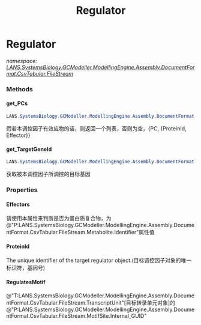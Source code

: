 ﻿---
title: Regulator
---

# Regulator
_namespace: [LANS.SystemsBiology.GCModeller.ModellingEngine.Assembly.DocumentFormat.CsvTabular.FileStream](N-LANS.SystemsBiology.GCModeller.ModellingEngine.Assembly.DocumentFormat.CsvTabular.FileStream.html)_



### Methods

#### get_PCs
```csharp
LANS.SystemsBiology.GCModeller.ModellingEngine.Assembly.DocumentFormat.CsvTabular.FileStream.Regulator.get_PCs
```
假若本调控因子有效应物的话，则返回一个列表，否则为空，{PC, {ProteinId, Effector}}

#### get_TargetGeneId
```csharp
LANS.SystemsBiology.GCModeller.ModellingEngine.Assembly.DocumentFormat.CsvTabular.FileStream.Regulator.get_TargetGeneId
```
获取被本调控因子所调控的目标基因



### Properties

#### Effectors
请使用本属性来判断是否为蛋白质复合物，为@"P:LANS.SystemsBiology.GCModeller.ModellingEngine.Assembly.DocumentFormat.CsvTabular.FileStream.Metabolite.Identifier"属性值
#### ProteinId
The unique identifier of the target regulator object.(目标调控因子对象的唯一标识符，基因号)
#### RegulatesMotif
@"T:LANS.SystemsBiology.GCModeller.ModellingEngine.Assembly.DocumentFormat.CsvTabular.FileStream.TranscriptUnit"[目标转录单元对象]的@"P:LANS.SystemsBiology.GCModeller.ModellingEngine.Assembly.DocumentFormat.CsvTabular.FileStream.MotifSite.Internal_GUID"


